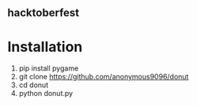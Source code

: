 ## hacktoberfest

# Installation
1. pip install pygame
2. git clone https://github.com/anonymous9096/donut
3. cd donut
4. python donut.py
